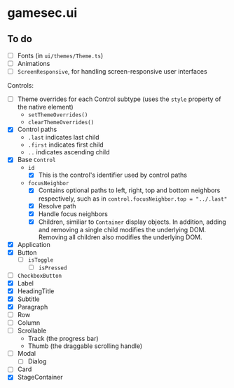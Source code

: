 # gamesec.ui

## To do

- [ ] Fonts (in `ui/themes/Theme.ts`)
- [ ] Animations
- [ ] `ScreenResponsive`, for handling screen-responsive user interfaces

Controls:

- [ ] Theme overrides for each Control subtype (uses the `style` property of the native element)
  - `setThemeOverrides()`
  - `clearThemeOverrides()`
- [x] Control paths
  - `.last` indicates last child
  - `.first` indicates first child
  - `..` indicates ascending child
- [x] Base `Control`
  - `id`
    - [x] This is the control's identifier used by control paths
  - `focusNeighbor`
    - [x] Contains optional paths to left, right, top and bottom neighbors respectively, such as in `control.focusNeighbor.top = "../.last"`
    - [x] Resolve path
    - [x] Handle focus neighbors
    - [x] Children, similiar to `Container` display objects. In addition, adding and removing a single child modifies the underlying DOM. Removing all children also modifies the underlying DOM.
- [x] Application
- [x] Button
  - [ ] `isToggle`
    - [ ] `isPressed`
- [ ] `CheckboxButton`
- [x] Label
- [x] HeadingTitle
- [x] Subtitle
- [x] Paragraph
- [ ] Row
- [ ] Column
- [ ] Scrollable
  - Track (the progress bar)
  - Thumb (the draggable scrolling handle)
- [ ] Modal
  - [ ] Dialog
- [ ] Card
- [x] StageContainer